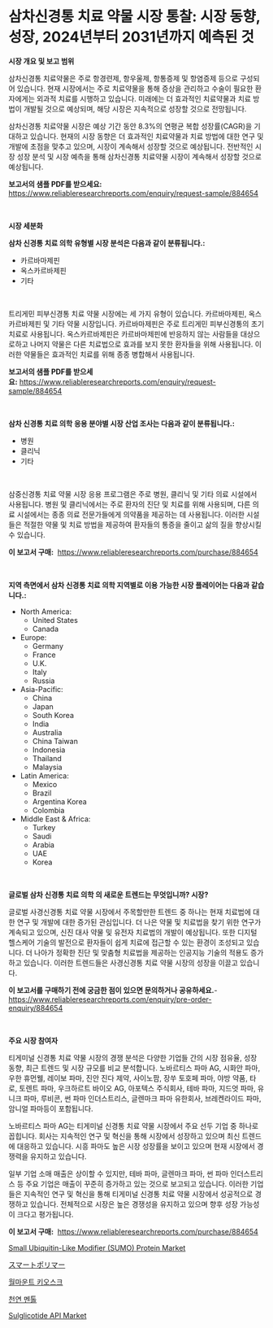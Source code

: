 <p><h1>삼차신경통 치료 약물 시장 통찰: 시장 동향, 성장, 2024년부터 2031년까지 예측된 것</h1></p><p><strong>시장 개요 및 보고 범위</strong></p>
<p><p>삼차신경통 치료약물은 주로 항경련제, 항우울제, 항통증제 및 항염증제 등으로 구성되어 있습니다. 현재 시장에서는 주로 치료약물을 통해 증상을 관리하고 수술이 필요한 환자에게는 외과적 치료를 시행하고 있습니다. 미래에는 더 효과적인 치료약물과 치료 방법이 개발될 것으로 예상되며, 해당 시장은 지속적으로 성장할 것으로 전망됩니다.</p><p>삼차신경통 치료약물 시장은 예상 기간 동안 8.3%의 연평균 복합 성장률(CAGR)을 기대하고 있습니다. 현재의 시장 동향은 더 효과적인 치료약물과 치료 방법에 대한 연구 및 개발에 초점을 맞추고 있으며, 시장이 계속해서 성장할 것으로 예상됩니다. 전반적인 시장 성장 분석 및 시장 예측을 통해 삼차신경통 치료약물 시장이 계속해서 성장할 것으로 예상됩니다.</p></p>
<p><strong>보고서의 샘플 PDF를 받으세요:</strong> <a href="https://www.reliableresearchreports.com/enquiry/request-sample/884654">https://www.reliableresearchreports.com/enquiry/request-sample/884654</a></p>
<p>&nbsp;</p>
<p><strong>시장 세분화</strong></p>
<p><strong>삼차 신경통 치료 의학 유형별 시장 분석은 다음과 같이 분류됩니다.:</strong></p>
<p><ul><li>카르바마제핀</li><li>옥스카르바제핀</li><li>기타</li></ul></p>
<p>&nbsp;</p>
<p><p>트리게민 피부신경통 치료 약물 시장에는 세 가지 유형이 있습니다. 카르바마제핀, 옥스카르바제핀 및 기타 약물 시장입니다. 카르바마제핀은 주로 트리게민 피부신경통의 초기 치료로 사용됩니다. 옥스카르바제핀은 카르바마제핀에 반응하지 않는 사람들을 대상으로하고 나머지 약물은 다른 치료법으로 효과를 보지 못한 환자들을 위해 사용됩니다. 이러한 약물들은 효과적인 치료를 위해 종종 병합해서 사용됩니다.</p></p>
<p><strong>보고서의 샘플 PDF를 받으세요:</strong>&nbsp;<a href="https://www.reliableresearchreports.com/enquiry/request-sample/884654">https://www.reliableresearchreports.com/enquiry/request-sample/884654</a></p>
<p>&nbsp;</p>
<p><strong> 삼차 신경통 치료 의학 응용 분야별 시장 산업 조사는 다음과 같이 분류됩니다.:</strong></p>
<p><ul><li>병원</li><li>클리닉</li><li>기타</li></ul></p>
<p>&nbsp;</p>
<p><p>삼중신경통 치료 약물 시장 응용 프로그램은 주로 병원, 클리닉 및 기타 의료 시설에서 사용됩니다. 병원 및 클리닉에서는 주로 환자의 진단 및 치료를 위해 사용되며, 다른 의료 시설에서는 종종 의료 전문가들에게 의약품을 제공하는 데 사용됩니다. 이러한 시설들은 적절한 약물 및 치료 방법을 제공하여 환자들의 통증을 줄이고 삶의 질을 향상시킬 수 있습니다.</p></p>
<p><strong>이 보고서 구매:</strong>&nbsp; <a href="https://www.reliableresearchreports.com/purchase/884654">https://www.reliableresearchreports.com/purchase/884654</a></p>
<p>&nbsp;</p>
<p><strong>지역 측면에서 삼차 신경통 치료 의학 지역별로 이용 가능한 시장 플레이어는 다음과 같습니다.:</strong></p>
<p><ul>
    <li>
        North America:
        <ul>
            <li>United States</li>
            <li>Canada</li>
        </ul>
    </li>
    <li>
        Europe:
        <ul>
            <li>Germany</li>
            <li>France</li>
            <li>U.K.</li>
            <li>Italy</li>
            <li>Russia</li>
        </ul>
    </li>
    <li>
        Asia-Pacific:
        <ul>
            <li>China</li>
            <li>Japan</li>
            <li>South Korea</li>
            <li>India</li>
            <li>Australia</li>
            <li>China Taiwan</li>
            <li>Indonesia</li>
            <li>Thailand</li>
            <li>Malaysia</li>
        </ul>
    </li>
    <li>
        Latin America:
        <ul>
            <li>Mexico</li>
            <li>Brazil</li>
            <li>Argentina Korea</li>
            <li>Colombia</li>
        </ul>
    </li>
    <li>
        Middle East & Africa:
        <ul>
            <li>Turkey</li>
            <li>Saudi</li>
            <li>Arabia</li>
            <li>UAE</li>
            <li>Korea</li>
        </ul>
    </li>
    </ul></p>
<p>&nbsp;</p>
<p><strong>글로벌 삼차 신경통 치료 의학 의 새로운 트렌드는 무엇입니까? 시장?</strong></p>
<p><p>글로벌 사경신경통 치료 약물 시장에서 주목할만한 트렌드 중 하나는 현재 치료법에 대한 연구 및 개발에 대한 증가된 관심입니다. 더 나은 약물 및 치료법을 찾기 위한 연구가 계속되고 있으며, 신진 대사 약물 및 유전자 치료법의 개발이 예상됩니다. 또한 디지털 헬스케어 기술의 발전으로 환자들이 쉽게 치료에 접근할 수 있는 환경이 조성되고 있습니다. 더 나아가 정확한 진단 및 맞춤형 치료법을 제공하는 인공지능 기술의 적용도 증가하고 있습니다. 이러한 트렌드들은 사경신경통 치료 약물 시장의 성장을 이끌고 있습니다.</p></p>
<p><strong>이 보고서를 구매하기 전에 궁금한 점이 있으면 문의하거나 공유하세요.</strong>- <a href="https://www.reliableresearchreports.com/enquiry/pre-order-enquiry/884654">https://www.reliableresearchreports.com/enquiry/pre-order-enquiry/884654</a></p>
<p>&nbsp;</p>
<p><strong>주요 시장 참여자</strong></p>
<p><p>티게미널 신경통 치료 약물 시장의 경쟁 분석은 다양한 기업들 간의 시장 점유율, 성장 동향, 최근 트렌드 및 시장 규모를 비교 분석합니다. 노바르티스 파마 AG, 시화안 파마, 우한 휴먼웰, 레이보 파마, 진안 진다 제약, 사이노팜, 장쑤 토호페 파마, 야방 약품, 타로, 토렌트 파마, 우크하르트 바이오 AG, 아포텍스 주식회사, 테바 파마, 지드엇 파마, 유니크 파마, 루비콘, 썬 파마 인더스트리스, 글렌마크 파마 유한회사, 브레켄라이드 파마, 암니얼 파마등이 포함됩니다. </p><p>노바르티스 파마 AG는 티게미널 신경통 치료 약물 시장에서 주요 선두 기업 중 하나로 꼽힙니다. 회사는 지속적인 연구 및 혁신을 통해 시장에서 성장하고 있으며 최신 트렌드에 대응하고 있습니다. 시흥 파마도 높은 시장 성장률을 보이고 있으며 현재 시장에서 경쟁력을 유지하고 있습니다. </p><p>일부 기업 소매 매출은 상이할 수 있지만, 테바 파마, 글렌마크 파마, 썬 파마 인더스트리스 등 주요 기업은 매출이 꾸준히 증가하고 있는 것으로 보고되고 있습니다. 이러한 기업들은 지속적인 연구 및 혁신을 통해 티게미널 신경통 치료 약물 시장에서 성공적으로 경쟁하고 있습니다. 전체적으로 시장은 높은 경쟁성을 유지하고 있으며 향후 성장 가능성이 크다고 평가됩니다.</p></p>
<p><strong>이 보고서 구매:</strong>&nbsp;&nbsp;<a href="https://www.reliableresearchreports.com/purchase/884654">https://www.reliableresearchreports.com/purchase/884654</a></p>
<p><p><a href="https://issuu.com/reportprime-2/docs/small-ubiquitin-like-modifier-sumo-protein-market-">Small Ubiquitin-Like Modifier (SUMO) Protein Market</a></p><p><a href="https://github.com/ppmazlotr77499/Market-Research-Report-List-1/blob/main/73542171684.md">スマートポリマー</a></p><p><a href="https://github.com/idcefvhkdut6/Market-Research-Report-List-1/blob/main/24075351346.md">월마운트 키오스크</a></p><p><a href="https://medium.com/@kellylyncyh543964/%EC%9E%90%EC%97%B0-%EB%A9%98%EC%86%94-%EC%8B%9C%EC%9E%A5-%EB%A9%94%ED%8A%B8%EB%A6%AD%EC%8A%A4-%ED%95%B4%EB%8F%85-%EC%8B%9C%EC%9E%A5-%EC%A0%90%EC%9C%A0%EC%9C%A8-%ED%8A%B8%EB%A0%8C%EB%93%9C-%EB%B0%8F-%EC%84%B1%EC%9E%A5-%ED%8C%A8%ED%84%B4-387276410af6">천연 멘톨</a></p><p><a href="https://issuu.com/reportprime-2/docs/sulglicotide-api-market-size-2030.pptx">Sulglicotide API Market</a></p></p>
